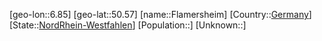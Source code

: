 ﻿---
location: [50.57,6.85]
type: City
tags:
- geo/City


SpocWebEntityId: 30180
isDeleted: false
confidential: public

---
[geo-lon::6.85]
[geo-lat::50.57]
[name::Flamersheim]
[Country::[Germany](geo/Continent/Europe/Germany.md)]
[State::[NordRhein-Westfahlen](NordRhein-Westfahlen)]
[Population::]
[Unknown::]

